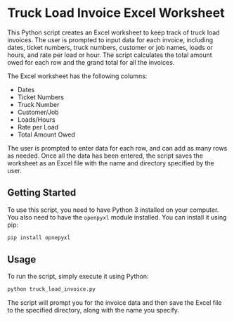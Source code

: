 # Truck Load Invoice Excel Worksheet

This Python script creates an Excel worksheet to keep track of truck load invoices. 
The user is prompted to input data for each invoice, including dates, ticket numbers, truck numbers, customer or job names, loads or hours, and rate per load or hour. 
The script calculates the total amount owed for each row and the grand total for all the invoices.

The Excel worksheet has the following columns:

- Dates
- Ticket Numbers
- Truck Number
- Customer/Job
- Loads/Hours
- Rate per Load
- Total Amount Owed

The user is prompted to enter data for each row, and can add as many rows as needed. 
Once all the data has been entered, the script saves the worksheet as an Excel file with the name and directory specified by the user.

## Getting Started

To use this script, you need to have Python 3 installed on your computer. You also need to have the `openpyxl` module installed. You can install it using pip:
```bash
pip install opnepyxl
```



## Usage
To run the script, simply execute it using Python:
```python
python truck_load_invoice.py
```
The script will prompt you for the invoice data and then save the Excel file to the specified directory, along with the name you specify.
